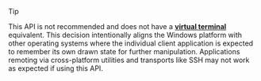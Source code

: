 > [!TIP]
> This API is not recommended and does not have a **[virtual terminal](console-virtual-terminal-sequences.md)** equivalent. This decision intentionally aligns the Windows platform with other operating systems where the individual client application is expected to remember its own drawn state for further manipulation. Applications remoting via cross-platform utilities and transports like SSH may not work as expected if using this API.